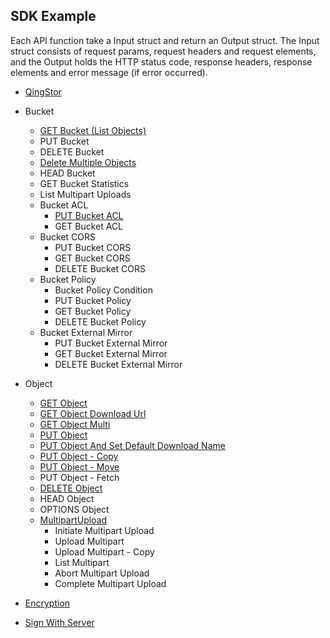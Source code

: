 ## SDK Example

Each API function take a Input struct and return an Output struct. The Input struct consists of request params, request headers and request elements, and the Output holds the HTTP status code, response headers, response elements and error message (if error occurred).

- [QingStor](./example/QingStor.md)
- Bucket
    - [GET Bucket (List Objects)](./example/ListObjects.md)
    - PUT Bucket
    - DELETE Bucket
    - [Delete Multiple Objects](./example/DeleteMulitpleObjects.md)
    - HEAD Bucket
    - GET Bucket Statistics
    - List Multipart Uploads
    - Bucket ACL
        - [PUT Bucket ACL](./example/PutACL.md)
        - GET Bucket ACL
    - Bucket CORS
        - PUT Bucket CORS
        - GET Bucket CORS
        - DELETE Bucket CORS
    - Bucket Policy
        - Bucket Policy Condition
        - PUT Bucket Policy
        - GET Bucket Policy
        - DELETE Bucket Policy
    - Bucket External Mirror
        - PUT Bucket External Mirror
        - GET Bucket External Mirror
        - DELETE Bucket External Mirror

- Object

    - [GET Object](./example/GetObject.md)
    - [GET Object Download Url](./example/GetObjectUrl.md)
    - [GET Object Multi](./example/GetDownObjectMulti.md)
    - [PUT Object](./example/PutObject.md)
    - [PUT Object And Set Default Download Name](./example/put_object_and_set_default_download_name.md)
    - [PUT Object - Copy](./example/CopyObject.md)
    - [PUT Object - Move](./example/MoveObject.md)
    - PUT Object - Fetch
    - [DELETE Object](./example/DeleteObject.md)
    - HEAD Object
    - OPTIONS Object
    - [MultipartUpload](./example/MultipartUpload.md)
       - Initiate Multipart Upload
       - Upload Multipart
       - Upload Multipart - Copy
       - List Multipart
       - Abort Multipart Upload
       - Complete Multipart Upload
- [Encryption](./example/Encryption.md)
- [Sign With Server](./example/sign_with_server.md)

